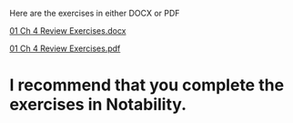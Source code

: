 Here are the exercises in either DOCX or PDF

[01 Ch 4 Review Exercises.docx](https://hilliard.instructure.com/courses/25944/files/6101277/download?wrap=1)

[01 Ch 4 Review Exercises.pdf](https://hilliard.instructure.com/courses/25944/files/6101264/download?wrap=1)

# **I recommend that you complete the exercises in Notability.**
